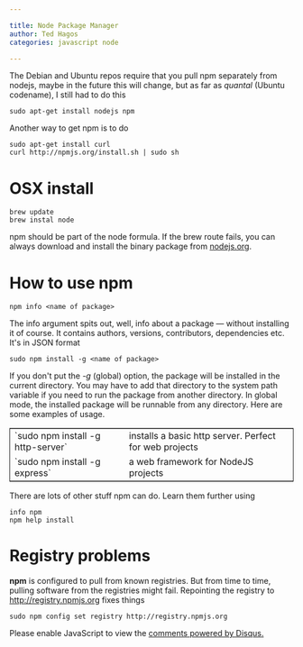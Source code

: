 ```yaml
---

title: Node Package Manager
author: Ted Hagos
categories: javascript node

---
```


The Debian and Ubuntu repos require that you pull npm separately from nodejs, maybe in the future this will change, but as far as *quantal* (Ubuntu codename), I still had to do this

`sudo apt-get install nodejs npm` 

Another way to get npm is to do

`sudo apt-get install curl`  
`curl http://npmjs.org/install.sh | sudo sh`

# OSX install

`brew update`  
`brew instal node`

npm should be part of the node formula. If the brew route fails, you can always download and install the binary package from [nodejs.org](http://nodejs.org). 

# How to use npm

`npm info <name of package>`

The info argument spits out, well, info about a package &#x2014; without installing it of course. It contains authors, versions, contributors, dependencies etc. It's in JSON format

`sudo npm install -g <name of package>`

If you don't put the *-g* (global) option, the package will be installed in the current directory. You may have to add that directory to the system path variable if you need to run the package from another directory. In global mode, the installed package will be runnable from any directory. Here are some examples of usage. 

<table border="2" cellspacing="0" cellpadding="6" rules="groups" frame="hsides">


<colgroup>
<col  class="left" />

<col  class="left" />
</colgroup>
<tbody>
<tr>
<td class="left">`sudo npm install -g http-server`</td>
<td class="left">installs a basic http server. Perfect for web projects</td>
</tr>


<tr>
<td class="left">`sudo npm install -g express`</td>
<td class="left">a web framework for NodeJS projects</td>
</tr>
</tbody>
</table>

There are lots of other stuff npm can do. Learn them further using

`info npm`  
`npm help install`

# Registry problems

**npm** is configured to pull from known registries. But from time to time, pulling software from the registries might fail. Repointing the registry to <http://registry.npmjs.org> fixes things 

`sudo npm config set registry http://registry.npmjs.org` 

<div id="disqus_thread"></div>
<script type="text/javascript">
    /* * * CONFIGURATION VARIABLES: EDIT BEFORE PASTING INTO YOUR WEBPAGE * * */
    var disqus_shortname = 'thagos'; // required: replace example with your forum shortname

    /* * * DON'T EDIT BELOW THIS LINE * * */
    (function() {
        var dsq = document.createElement('script'); dsq.type = 'text/javascript'; dsq.async = true;
        dsq.src = '//' + disqus_shortname + '.disqus.com/embed.js';
        (document.getElementsByTagName('head')[0] || document.getElementsByTagName('body')[0]).appendChild(dsq);
    })();
</script>
<noscript>Please enable JavaScript to view the <a href="http://disqus.com/?ref_noscript">comments powered by Disqus.</a></noscript>
